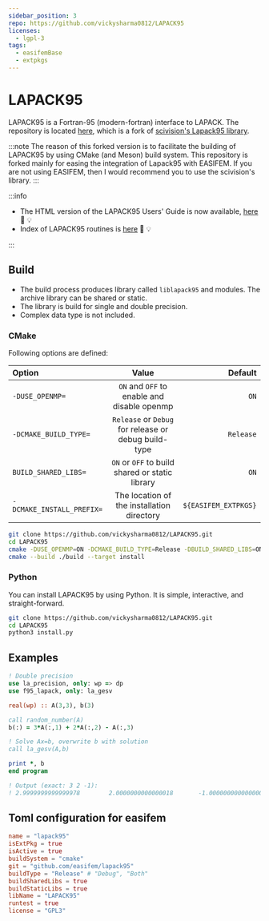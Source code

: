 ```yaml
---
sidebar_position: 3
repo: https://github.com/vickysharma0812/LAPACK95 
licenses:
  - lgpl-3
tags:
  - easifemBase
  - extpkgs
---
```


# LAPACK95

LAPACK95 is a Fortran-95 (modern-fortran) interface to LAPACK. The repository is located [here](https://github.com/vickysharma0812/LAPACK95), which is a fork of [scivision's Lapack95 library](https://github.com/scivision/LAPACK95).

:::note
The reason of this forked version is to facilitate the building of LAPACK95 by using CMake (and Meson) build system.
This repository is forked mainly for easing the integration of Lapack95 with EASIFEM. If you are not using EASIFEM, then I would recommend you to use the scivision's library.
:::

:::info

- The HTML version of the LAPACK95 Users' Guide is now available, [here](http://www.netlib.org/lapack95/lug95/) 🔗 💡
- Index of LAPACK95 routines is [here](http://www.netlib.org/lapack95/L90index/L90index.html) 🔗 💡

:::

## Build

- The build process produces library called `liblapack95` and modules. The archive library can be shared or static.
- The library is build for single and double precision.
- Complex data type is not included.

### CMake

Following options are defined:

| Option                    |                        Value                         |              Default |
| :------------------------ | :--------------------------------------------------: | -------------------: |
| `-DUSE_OPENMP=`           |     `ON` and `OFF` to enable and disable openmp      |                 `ON` |
| `-DCMAKE_BUILD_TYPE=`     | `Release` or `Debug` for release or debug build-type |            `Release` |
| `BUILD_SHARED_LIBS=`      |   `ON` or `OFF` to build shared or static library    |                 `ON` |
| `-DCMAKE_INSTALL_PREFIX=` |      The location of the installation directory      | `${EASIFEM_EXTPKGS}` |

```sh
git clone https://github.com/vickysharma0812/LAPACK95.git
cd LAPACK95
cmake -DUSE_OPENMP=ON -DCMAKE_BUILD_TYPE=Release -DBUILD_SHARED_LIBS=ON -DCMAKE_INSTALL_PREFIX=${EASIFEM_EXTPKGS} -S ./ -B ./build
cmake --build ./build --target install
```

### Python

You can install LAPACK95 by using Python. It is simple, interactive, and straight-forward.

```sh
git clone https://github.com/vickysharma0812/LAPACK95.git
cd LAPACK95
python3 install.py
```

## Examples

```fortran
! Double precision
use la_precision, only: wp => dp
use f95_lapack, only: la_gesv

real(wp) :: A(3,3), b(3)

call random_number(A)
b(:) = 3*A(:,1) + 2*A(:,2) - A(:,3)

! Solve Ax=b, overwrite b with solution
call la_gesv(A,b)

print *, b
end program

! Output (exact: 3 2 -1):
! 2.9999999999999978        2.0000000000000018       -1.0000000000000004
```

## Toml configuration for easifem

```toml
name = "lapack95"
isExtPkg = true
isActive = true
buildSystem = "cmake"
git = "github.com/easifem/lapack95"
buildType = "Release" # "Debug", "Both"
buildSharedLibs = true
buildStaticLibs = true
libName = "LAPACK95"
runtest = true
license = "GPL3"
```
